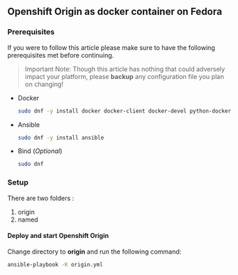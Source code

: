 ## Openshift Origin as docker container on Fedora

### Prerequisites

If you were to follow this article please make sure to have the following prerequisites met before continuing.

> Important Note: Though this article has nothing that could adversely impact your platform, please **backup** any configuration file you plan on changing!

* Docker

  ```sh
  sudo dnf -y install docker docker-client docker-devel python-docker-py python3-docker-py
  ```

* Ansible

  ```sh
  sudo dnf -y install ansible
  ```
* Bind (_Optional_)

  ```sh
  sudo dnf


### Setup

There are two folders :

1. origin
2. named


#### Deploy and start Openshift Origin 

Change directory to **origin** and run the following command:

```sh
ansible-playbook -K origin.yml
```


